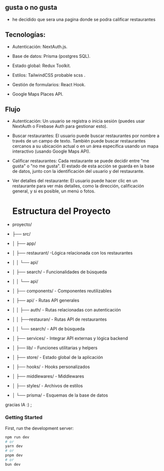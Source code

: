  ## gusta o no gusta
 - he decidido que sera una pagina donde se podra calificar restaurantes

 ## Tecnologías: 

 - Autenticación: NextAuth.js.

 - Base de datos: Prisma (postgres SQL).
 - Estado global: Redux Toolkit.
 - Estilos: TailwindCSS probable scss .
 - Gestión de formularios: React Hook.
 - Google Maps Places API.
 ## Flujo
 - Autenticación:
    Un usuario se registra o inicia sesión (puedes usar NextAuth o Firebase Auth para gestionar esto).
 - Buscar restaurantes:
    El usuario puede buscar restaurantes por nombre a través de un campo de texto.
    También puede buscar restaurantes cercanos a su ubicación actual o en un área específica usando un mapa interactivo (usando Google Maps API).
 - Calificar restaurantes:
    Cada restaurante se puede decidir entre "me gusta" o "no me gusta". El estado de esta acción se guarda en la base de datos, junto con la identificación del usuario y del restaurante.
  - Ver detalles del restaurante:
    El usuario puede hacer clic en un restaurante para ver más detalles, como la dirección, calificación general, y si es posible, un menú o fotos.

    # Estructura del Proyecto

- proyecto/
- ├── src/
- │   ├── app/
- │   ├── restaurant/      -Lógica relacionada con los restaurantes
- │   │   └── api/       
- │   ├── search/         - Funcionalidades de búsqueda
- │   │   └── api/      
- │   ├── components/     - Componentes reutilizables
- │   ├── api/             - Rutas API generales
- │   │   ├── auth/        - Rutas relacionadas con autenticación
- │   │   ├──restauran/   - Rutas API de restaurantes
- │   │   └── search/      - API de búsqueda
- │   ├── services/        - Integrar API externas y lógica backend
- │   ├── lib/             - Funciones utilitarias y helpers
- │   ├── store/           - Estado global de la aplicación           
- │   ├── hooks/           - Hooks personalizados            
- │   ├── middlewares/     - Middlewares            
- │   ├── styles/          - Archivos de estilos
- │   └── prisma/          - Esquemas de la base de datos


gracias  IA :) ;
### Getting Started

First, run the development server:

```bash
npm run dev
# or
yarn dev
# or
pnpm dev
# or
bun dev
```
